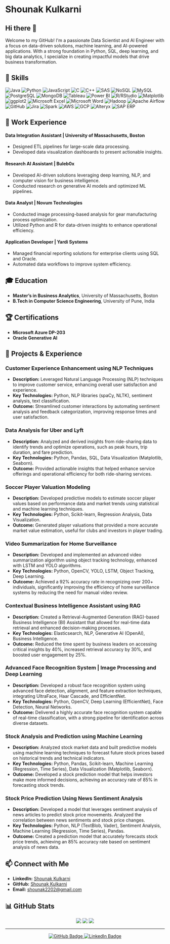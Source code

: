 # Shounak Kulkarni
## Hi there 👋
Welcome to my GitHub! I'm a passionate Data Scientist and AI Engineer with a focus on data-driven solutions, machine learning, and AI-powered applications. With a strong foundation in Python, SQL, deep learning, and big data analytics, I specialize in creating impactful models that drive business transformation.

## 🧰 Skills

![Java](https://img.shields.io/badge/Java-ED8B00?style=for-the-badge&logo=java&logoColor=white)
![Python](https://img.shields.io/badge/Python-3776AB?style=for-the-badge&logo=python&logoColor=white)
![JavaScript](https://img.shields.io/badge/JavaScript-F7DF1E?style=for-the-badge&logo=javascript&logoColor=black)
![C](https://img.shields.io/badge/C-00599C?style=for-the-badge&logo=c&logoColor=white)
![C++](https://img.shields.io/badge/C++-00599C?style=for-the-badge&logo=c%2B%2B&logoColor=white)
![SAS](https://img.shields.io/badge/SAS-00599C?style=for-the-badge&logo=sas&logoColor=white)
![NoSQL](https://img.shields.io/badge/NoSQL-00599C?style=for-the-badge&logo=nosql&logoColor=white)
![MySQL](https://img.shields.io/badge/MySQL-4479A1?style=for-the-badge&logo=mysql&logoColor=white)
![PostgreSQL](https://img.shields.io/badge/PostgreSQL-336791?style=for-the-badge&logo=postgresql&logoColor=white)
![MongoDB](https://img.shields.io/badge/MongoDB-47A248?style=for-the-badge&logo=mongodb&logoColor=white)
![Tableau](https://img.shields.io/badge/Tableau-E97627?style=for-the-badge&logo=tableau&logoColor=white)
![Power BI](https://img.shields.io/badge/Power_BI-F2C811?style=for-the-badge&logo=power-bi&logoColor=black)
![R/RStudio](https://img.shields.io/badge/R-276DC3?style=for-the-badge&logo=r&logoColor=white)
![Matplotlib](https://img.shields.io/badge/Matplotlib-3776AB?style=for-the-badge&logo=python&logoColor=white)
![ggplot2](https://img.shields.io/badge/ggplot2-276DC3?style=for-the-badge&logo=r&logoColor=white)
![Microsoft Excel](https://img.shields.io/badge/Microsoft_Excel-217346?style=for-the-badge&logo=microsoft-excel&logoColor=white)
![Microsoft Word](https://img.shields.io/badge/Microsoft_Word-2B579A?style=for-the-badge&logo=microsoft-word&logoColor=white)
![Hadoop](https://img.shields.io/badge/Hadoop-66CCFF?style=for-the-badge&logo=apache-hadoop&logoColor=black)
![Apache Airflow](https://img.shields.io/badge/Apache_Airflow-017CEE?style=for-the-badge&logo=apache-airflow&logoColor=white)
![GitHub](https://img.shields.io/badge/GitHub-181717?style=for-the-badge&logo=github&logoColor=white)
![Jira](https://img.shields.io/badge/Jira-0052CC?style=for-the-badge&logo=jira&logoColor=white)
![Spark](https://img.shields.io/badge/Apache_Spark-E25A1C?style=for-the-badge&logo=apache-spark&logoColor=white)
![AWS](https://img.shields.io/badge/AWS-232F3E?style=for-the-badge&logo=amazon-aws&logoColor=white)
![GCP](https://img.shields.io/badge/Google_Cloud-4285F4?style=for-the-badge&logo=google-cloud&logoColor=white)
![Alteryx](https://img.shields.io/badge/Alteryx-276DC3?style=for-the-badge&logo=alteryx&logoColor=white)
![SAP ERP](https://img.shields.io/badge/SAP_ERP-0FAAFF?style=for-the-badge&logo=sap&logoColor=white)







## 💼 Work Experience



#### **Data Integration Assistant** | University of Massachusetts, Boston

- Designed ETL pipelines for large-scale data processing.
- Developed data visualization dashboards to present actionable insights.

#### **Research AI Assistant** | Buleb0x

- Developed AI-driven solutions leveraging deep learning, NLP, and computer vision for business intelligence.
- Conducted research on generative AI models and optimized ML pipelines.


#### **Data Analyst** | Novum Technologies

- Conducted image processing-based analysis for gear manufacturing process optimization.
- Utilized Python and R for data-driven insights to enhance operational efficiency.

#### **Application Developer** | Yardi Systems

- Managed financial reporting solutions for enterprise clients using SQL and Oracle.
- Automated data workflows to improve system efficiency.


## 🎓 Education

- **Master’s in Business Analytics**, University of Massachusetts, Boston  
- **B.Tech in Computer Science Engineering**, University of Pune, India  

## 🏆 Certifications

- **Microsoft Azure DP-203**  
- **Oracle Generative AI**

## 💼 Projects & Experience

### **Customer Experience Enhancement using NLP Techniques**
- **Description:** Leveraged Natural Language Processing (NLP) techniques to improve customer service, enhancing overall user satisfaction and experience.
- **Key Technologies:** Python, NLP libraries (spaCy, NLTK), sentiment analysis, text classification.
- **Outcome:** Streamlined customer interactions by automating sentiment analysis and feedback categorization, improving response times and user satisfaction.


### **Data Analysis for Uber and Lyft**
- **Description:** Analyzed and derived insights from ride-sharing data to identify trends and optimize operations, such as peak hours, trip duration, and fare prediction.
- **Key Technologies:** Python, Pandas, SQL, Data Visualization (Matplotlib, Seaborn).
- **Outcome:** Provided actionable insights that helped enhance service offerings and operational efficiency for both ride-sharing services.


### **Soccer Player Valuation Modeling**
- **Description:** Developed predictive models to estimate soccer player values based on performance data and market trends using statistical and machine learning techniques.
- **Key Technologies:** Python, Scikit-learn, Regression Analysis, Data Visualization.
- **Outcome:** Generated player valuations that provided a more accurate market value estimation, useful for clubs and investors in player trading.



### **Video Summarization for Home Surveillance**
- **Description:** Developed and implemented an advanced video summarization algorithm using object tracking technology, enhanced with LSTM and YOLO algorithms.
- **Key Technologies:** Python, OpenCV, YOLO, LSTM, Object Tracking, Deep Learning.
- **Outcome:** Achieved a 92% accuracy rate in recognizing over 200+ individuals, significantly improving the efficiency of home surveillance systems by reducing the need for manual video review.

### **Contextual Business Intelligence Assistant using RAG**
- **Description:** Created a Retrieval-Augmented Generation (RAG)-based Business Intelligence (BI) Assistant that allowed for real-time data retrieval and enhanced decision-making processes.
- **Key Technologies:** Elasticsearch, NLP, Generative AI (OpenAI), Business Intelligence.
- **Outcome:** Reduced the time spent by business leaders on accessing critical insights by 40%, increased retrieval accuracy by 30%, and boosted user engagement by 25%.

### **Advanced Face Recognition System | Image Processing and Deep Learning**
- **Description:** Developed a robust face recognition system using advanced face detection, alignment, and feature extraction techniques, integrating UltraFace, Haar Cascade, and EfficientNet.
- **Key Technologies:** Python, OpenCV, Deep Learning (EfficientNet), Face Detection, Neural Networks.
- **Outcome:** Delivered a highly accurate face recognition system capable of real-time classification, with a strong pipeline for identification across diverse datasets.

### **Stock Analysis and Prediction using Machine Learning**
- **Description:** Analyzed stock market data and built predictive models using machine learning techniques to forecast future stock prices based on historical trends and technical indicators.
- **Key Technologies:** Python, Pandas, Scikit-learn, Machine Learning (Regression, Time Series), Data Visualization (Matplotlib, Seaborn).
- **Outcome:** Developed a stock prediction model that helps investors make more informed decisions, achieving an accuracy rate of 85% in forecasting stock trends.

### **Stock Price Prediction Using News Sentiment Analysis**

 - **Description:** Developed a model that leverages sentiment analysis of news articles to predict stock price movements. Analyzed the correlation between news sentiments and stock price changes.
 - **Key Technologies:** Python, NLP (TextBlob, Vader), Sentiment Analysis, Machine Learning (Regression, Time Series), Pandas.
 - **Outcome:** Created a prediction model that accurately forecasts stock price trends, achieving an 85% accuracy rate based on sentiment analysis of news data.



## 📫 Connect with Me

- **LinkedIn:** [Shounak Kulkarni](https://www.linkedin.com/in/shounakkulkarni7/)
- **GitHub:** [Shounak Kulkarni](https://github.com/shoukul7)
- **Email:** [shounak2202@gmail.com](mailto:shounak2202@gmail.com) 

## 📊 GitHub Stats

<div align="center">
  <!-- 2025 Stats -->
  <img src="https://github-readme-stats.vercel.app/api?username=shoukul7&theme=midnight-purple&hide_border=true&count_private=true&since=2025-01-01" />
  <img src="https://nirzak-streak-stats.vercel.app/?user=shoukul7&theme=midnight-purple&hide_border=true" />
  <img src="https://github-readme-stats.vercel.app/api/top-langs/?username=shoukul7&theme=midnight-purple&hide_border=true&layout=compact&since=2025-01-01" />
</div>


---



<p align="center">
  <a href="https://github.com/shoukul7">
    <img src="https://img.shields.io/badge/Visit%20my%20GitHub-blue?style=for-the-badge&logo=github&logoColor=white" alt="GitHub Badge">
  </a>
  <a href="https://www.linkedin.com/in/shounakkulkarni7/">
    <img src="https://img.shields.io/badge/Connect%20on%20LinkedIn-blue?style=for-the-badge&logo=linkedin&logoColor=white" alt="LinkedIn Badge">
  </a>
</p>

